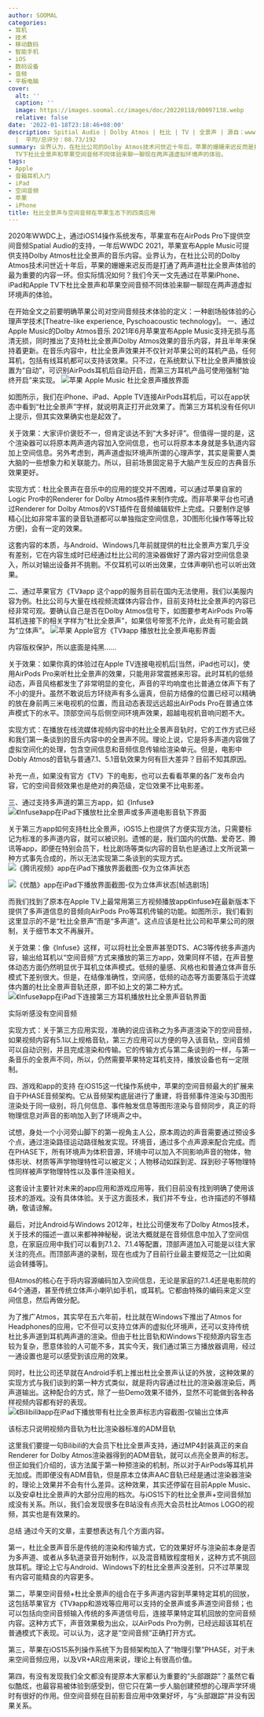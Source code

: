 ```yaml
---
author: SOOMAL
categories:
- 耳机
- 技术
- 移动数码
- 智能手机
- iOS
- 数码设备
- 音频
- 平板电脑
cover:
  alt: ''
  caption: ''
  image: https://images.soomal.cc/images/doc/20220118/00097138.webp
  relative: false
date: '2022-01-18T23:18:46+08:00'
description: Spitial Audio | Dolby Atmos | 杜比 | TV | 全景声 | 源自：www.soomal.com | 版权：原创
  |  平均/总评分：08.73/192
summary: 业界认为，在杜比公司的Dolby Atmos技术问世近十年后，苹果的姗姗来迟反而是打通了两声道杜比全景声体验的最为重要的内容一环。但实际情况如何？我们今天一文先通过在苹果iPhone、iPad和Apple
  TV下杜比全景声和苹果空间音频不同体验来聊一聊现在两声道虚拟环境声的体验。
tags:
- Apple
- 音箱耳机入门
- iPad
- 空间音频
- 苹果
- iPhone
title: 杜比全景声与空间音频在苹果生态下的四类应用
---
```


2020年WWDC上，通过iOS14操作系统发布，苹果宣布在AirPods Pro下提供空间音频Spatial Audio的支持，一年后WWDC 2021，苹果宣布Apple Music可提供支持Dolby Atmos杜比全景声的音乐内容。业界认为，在杜比公司的Dolby Atmos技术问世近十年后，苹果的姗姗来迟反而是打通了两声道杜比全景声体验的最为重要的内容一环。但实际情况如何？我们今天一文先通过在苹果iPhone、iPad和Apple TV下杜比全景声和苹果空间音频不同体验来聊一聊现在两声道虚拟环境声的体验。

在开始全文之前要明确苹果公司对空间音频技术体验的定义：一种剧场般体验的心理声学技术[Theatre-like experience, Pyschoacoustic technology]。
一、通过Apple Music的Dolby Atmos音乐
2021年6月苹果宣布Apple Music支持无损与高清无损，同时推出了支持杜比全景声Dolby Atmos效果的音乐内容，并且半年来保持着更新。在音乐内容中，杜比全景声效果并不仅针对苹果公司的耳机产品，任何耳机，包括有线耳机都可以支持该效果。只不过，在系统默认下杜比全景声播放设置为“自动”，可识别AirPods耳机后自动开启，而第三方耳机产品可使用强制“始终开启”来实现。
![苹果 Apple Music 杜比全景声播放界面](https://images.soomal.cc/images/doc/20220118/00097131.webp)




如图所示，我们在iPhone、iPad、Apple TV连接AirPods耳机后，可以在app状态中看到“杜比全景声”字样，就说明真正打开此效果了。而第三方耳机没有任何UI上提示，但其实效果确实也是起效了。

关于效果：大家评价褒贬不一，但肯定谈达不到“大多好评”。但值得一提的是，这个渲染器可以将原本两声道内容加入空间信息，也可以将原本本身就是多轨道内容加上空间信息。另外考虑到，两声道虚拟环境声所谓的心理声学，其实是需要人类大脑的一些想象力和关联能力。所以，目前场景固定易于大脑产生反应的古典音乐效果更好。

实现方式：杜比全景声在音乐中的应用的提交并不困难，可以通过苹果自家的Logic Pro中的Renderer for Dolby Atmos插件来制作完成。而非苹果平台也可通过Renderer for Dolby Atmos的VST插件在音频编辑软件上完成。只要制作足够精心[比如非常丰富的录音轨道都可以单独指定空间信息，3D图形化操作等等比较方便]，会有一定的效果。

这套内容的本质，与Android、Windows几年前就提供的杜比全景声方案几乎没有差别，它在内容生成时已经通过杜比公司的渲染器做好了源内容对空间信息录入，所以对输出设备并不挑剔。不仅耳机可以听出效果，立体声喇叭也可以听出效果。

二、通过苹果官方《TV》app
这个app的服务目前在国内无法使用，我们以美服内容为例。杜比公司与大量在线视频流媒体内容合作，目前支持杜比全景声的内容已经非常可观。要确认自己是否在Dolby Atmos信号下，如图要参考AirPods Pro等耳机连接下的相关字样为“杜比全景声”，如果信号带宽不允许，此处有可能会跳为“立体声”。
![苹果 Apple官方《TV》app 播放杜比全景声电影界面](https://images.soomal.cc/images/doc/20220118/00097132.webp)

内容版权保护，所以底面是纯黑……


关于效果：如果你真的体验过在Apple TV连接电视机后[当然，iPad也可以]，使用AirPods Pro来听杜比全景声的效果，只能用非常震撼来形容。此时耳机的低频动态，声音风格都发生了非常明显的变化，声音的平均响度也比普通立体声下有了不小的提升。虽然不敢说后方环绕声有多么逼真，但前方结像的位置已经可以精确的放在身前两三米电视机的位置，而且动态表现远远超出AirPods Pro在普通立体声模式下的水平。顶部空间与后侧空间环境声效果，超越电视机音响问题不大。

实现方式：在播放在线流媒体视频内容中的杜比全景声音轨时，它的工作方式已经和我们第一条谈到的音乐内容中的全景声不同。理论上说，它是将多声道内容做了虚拟空间化的处理，包含空间信息和音频信息传输给渲染单元。但是，电影中Dobly Atmos的音轨与普通7.1、5.1音轨效果为何有巨大差异？目前不知其原因。

补充一点，如果没有官方《TV》下的电影，也可以去看看苹果的各厂发布会内容，它的空间音频效果也是绝对的典范级，定位效果不比电影差。

三、通过支持多声道的第三方app，如《Infuse》
![《Infuse》app在iPad下播放杜比全景声或多声道电影音轨下界面](https://images.soomal.cc/images/doc/20220118/00097133.webp)




关于第三方app如何支持杜比全景声，iOS15上也提供了方便实现方法，只需要标记为标准的多声道内容，就可以被识别。遗憾的是，我们国内的优酷、爱奇艺、腾讯等app，即便在特别会员下，杜比剧场等类似内容的音轨也是通过上文所说第一种方式事先合成的，所以无法实现第二条谈到的实现方式。
![《腾讯视频》app在iPad下播放界面截图-仅为立体声状态](https://images.soomal.cc/images/doc/20220118/00097134_01.webp)




![《优酷》app在iPad下播放界面截图-仅为立体声状态[帧选剧场]](https://images.soomal.cc/images/doc/20220118/00097135_01.webp)




而我们找到了原本在Apple TV上最常用第三方视频播放app《Infuse》在最新版本下提供了多声道信息的音频向AirPods Pro等耳机传输的功能。如图所示，我们看到这里显示的不是“杜比全景声”而是“多声道”。这点应该是杜比公司和苹果公司的限制，关于细节本文不再展开。

关于效果：像《Infuse》这样，可以将杜比全景声甚至DTS、AC3等传统多声道内容，输出给耳机以“空间音频”方式来播放的第三方app，效果同样不错，在声音整体动态方面仍然明显优于耳机立体声模式。低频的量感、风格也和普通立体声音乐模式下差别很大。但是，在结像准确性，空间感，低频的动态等方面要落后于流媒体内置的杜比全景声音轨还原，即不如上文的第二种方式。
![《Infuse》app在iPad下连接第三方耳机播放杜比全景声音轨界面](https://images.soomal.cc/images/doc/20220118/00097137.webp)

实际听感没有空间音频


实现方式：关于第三方应用实现，准确的说应该称之为多声道渲染下的空间音频，如果视频内容有5.1以上规格音轨，第三方应用可以方便的导入该音轨，空间音频可以自动识别，并且完成渲染和传输。它的传输方式与第二条谈到的一样，与第一条音乐的全景声不同，所以，仍然需要苹果特定耳机支持，播放设备也有一定限制。

四、游戏和app的支持
在iOS15这一代操作系统中，苹果的空间音频最大的扩展来自于PHASE音频架构。它从音频架构底层进行了重建，将音频事件渲染与3D图形渲染处于同一级别，将几何信息、事件触发信息等图形渲染与音频同步，真正的将物理信息对声音的影响加入到了环境声之中。

试想，身处一个小河旁山脚下的第一视角主人公，原本周边的声音需要通过预设多个点，通过渲染路径运动路径触发实现。环境音，通过多个点声源来配合完成。而在PHASE下，所有环境声为体积音源，环境中可以加入不同影响声音的物体，物体形状、材质等声学物理特性可以被定义；人物移动如踩到泥、踩到砂子等物理特性同样被声学物理特性以及事件渲染相关。

这套设计主要针对未来的app应用和游戏应用等，我们目前没有找到明确了使用该技术的游戏。没有具体体验。关于这方面技术，我们并不专业，也许描述的不够精确，敬请谅解。

最后，对比Android与Windows
2012年，杜比公司便发布了Dolby Atmos技术，关于技术的描述一直以来都神神秘秘，说法大概就是在音频信息中加入了空间信息，在家庭应用中我们可以看到7.1.2、7.1.4等配置，顶部声道加入可能是以往大家关注的亮点。而顶部声道的录制，现在也成为了目前行业最主要规范之一[比如奥运会转播等]。

但Atmos的核心在于将内容源编码加入空间信息，无论是家庭的7.1.4还是电影院的64个通道，甚至传统立体声小喇叭如手机，或耳机。它都由特殊的编码来定义空间信息，然后再做分配。

为了推广Atmos，其实早在五六年前，杜比就在Windows下推出了Atmos for Headphones的应用，它不但可以支持立体声的虚拟化环境声，还可以支持传统杜比多声道到耳机两声道的渲染。但由于杜比音轨和Windows下视频源内容生态较为复杂，愿意体验的人可能不多，其实今天，我们通过第三方播放器调用，经过一通设置也是可以感受到该应用的效果。

同时，杜比公司还早就在Android手机上推出杜比全景声认证的外放，这种效果的实现方式与我们谈到的第一种方式类似，就是将内容通过杜比的渲染器渲染后，两声道输出。这种配合的方式，除了一些Demo效果不错外，显然不可能做到各种各样视频内容都有好的表现。
![《Bilibili》app在iPad下播放带有杜比全景声标志内容截图-仅输出立体声](https://images.soomal.cc/images/doc/20220118/00097136.webp)

该标志只说明视频内音轨为杜比渲染器标准的ADM音轨


这里我们要提一句Bilibili的大会员下杜比全景声支持，通过MP4封装真正的来自Renderer for Dolby Atmos渲染器得到的ADM音轨，就可以点亮全景声的标志。但正如我们介绍的，该方法属于第一种预渲染的机制，所以对于AirPods等耳机并无加成。而即便没有ADM音轨，但是原本立体声AAC音轨已经是通过渲染器渲染的，理论上效果并不会有什么差异。这种效果，其实还停留在目前Apple Music、以及安卓杜比全景声的大部分应用的档次。与iOS15下的杜比全景声+空间音频加成没有关系。所以，我们会发现很多在B站没有点亮大会员杜比Atmos LOGO的视频，其实也是有效果的。

总结
通过今天的文章，主要想表达有几个方面内容。

第一，杜比全景声音乐是传统的渲染和传输方式，它的效果好坏与渲染前本身是否为多声道、或者从多轨道录音开始制作，以及混音精致程度相关，这种方式不挑回放耳机。理论上它与Android、Windows下的杜比全景声没差别，只不过苹果现有内容可能精良的内容更多。

第二，苹果空间音频+杜比全景声的组合在于多声道内容到苹果特定耳机的回放，这包括苹果官方《TV》app和游戏等应用可以支持的全景声或多声道空间音频；也可以包括向空间音频输入传统的多声道信号后，连接苹果特定耳机回放的空间音频内容。这种方式下，声音效果极为出众，以AirPods Pro为例，已经远超该耳机在普通模式下表现。可以认为，这才是“空间音频”正确打开方式。

第三，苹果在iOS15系列操作系统下为音频架构加入了“物理引擎”PHASE，对于未来空间音频应用，以及VR+AR应用来说，理论上有很高价值。

第四，有没有发现我们全文都没有提原本大家都认为重要的“头部跟踪”？虽然它看似酷炫，也最容易被体验到感受到，但它只在第一步人脑创建预想的心理声学环境时有很好的作用。但空间音频在目前影音应用中效果好坏，与“头部跟踪”并没有因果关系。